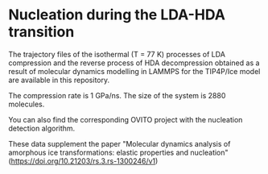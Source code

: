 # Nucleation during the LDA-HDA transition
The trajectory files of the isothermal (T = 77 K) processes of LDA compression and the reverse process of HDA decompression obtained as a result of molecular dynamics modelling in LAMMPS for the TIP4P/Ice model are available in this repository.

The compression rate is 1 GPa/ns. The size of the system is 2880 molecules.

You can also find the corresponding OVITO project with the nucleation detection algorithm.

These data supplement the paper "Molecular dynamics analysis of amorphous ice transformations: elastic properties and nucleation" (https://doi.org/10.21203/rs.3.rs-1300246/v1)

